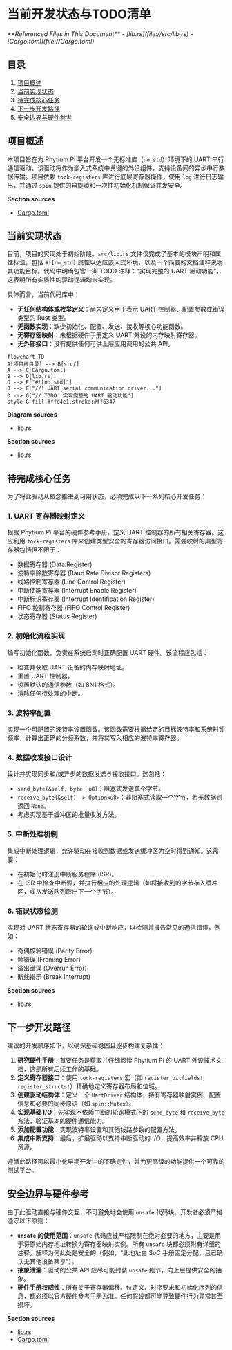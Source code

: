 # 当前开发状态与TODO清单

<cite>
**Referenced Files in This Document**   
- [lib.rs](file://src/lib.rs)
- [Cargo.toml](file://Cargo.toml)
</cite>

## 目录
1. [项目概述](#项目概述)
2. [当前实现状态](#当前实现状态)
3. [待完成核心任务](#待完成核心任务)
4. [下一步开发路径](#下一步开发路径)
5. [安全边界与硬件参考](#安全边界与硬件参考)

## 项目概述

本项目旨在为 Phytium Pi 平台开发一个无标准库（`no_std`）环境下的 UART 串行通信驱动。该驱动将作为嵌入式系统中关键的外设组件，支持设备间的异步串行数据传输。项目依赖 `tock-registers` 库进行底层寄存器操作，使用 `log` 进行日志输出，并通过 `spin` 提供的自旋锁和一次性初始化机制保证并发安全。

**Section sources**
- [Cargo.toml](file://Cargo.toml#L1-L23)

## 当前实现状态

目前，项目的实现处于初始阶段。`src/lib.rs` 文件仅完成了基本的模块声明和属性标注，包括 `#![no_std]` 属性以适应嵌入式环境，以及一个简要的文档注释说明其功能目标。代码中明确包含一条 TODO 注释：“实现完整的 UART 驱动功能”，这表明所有实质性的驱动逻辑均未实现。

具体而言，当前代码库中：
- **无任何结构体或枚举定义**：尚未定义用于表示 UART 控制器、配置参数或错误类型的 Rust 类型。
- **无函数实现**：缺少初始化、配置、发送、接收等核心功能函数。
- **无寄存器映射**：未根据硬件手册定义 UART 外设的内存映射寄存器。
- **无外部接口**：没有提供任何可供上层应用调用的公共 API。

```mermaid
flowchart TD
A[项目根目录] --> B[src/]
A --> C[Cargo.toml]
B --> D[lib.rs]
D --> E["#![no_std]"]
D --> F["//! UART serial communication driver..."]
D --> G["// TODO: 实现完整的 UART 驱动功能"]
style G fill:#ffe4e1,stroke:#ff6347
```

**Diagram sources**
- [lib.rs](file://src/lib.rs#L0-L3)

**Section sources**
- [lib.rs](file://src/lib.rs#L0-L3)

## 待完成核心任务

为了将此驱动从概念推进到可用状态，必须完成以下一系列核心开发任务：

### 1. UART 寄存器映射定义
根据 Phytium Pi 平台的硬件参考手册，定义 UART 控制器的所有相关寄存器。这应利用 `tock-registers` 库来创建类型安全的寄存器访问接口。需要映射的典型寄存器包括但不限于：
- 数据寄存器 (Data Register)
- 波特率除数寄存器 (Baud Rate Divisor Registers)
- 线路控制寄存器 (Line Control Register)
- 中断使能寄存器 (Interrupt Enable Register)
- 中断标识寄存器 (Interrupt Identification Register)
- FIFO 控制寄存器 (FIFO Control Register)
- 状态寄存器 (Status Register)

### 2. 初始化流程实现
编写初始化函数，负责在系统启动时正确配置 UART 硬件。该流程应包括：
- 检查并获取 UART 设备的内存映射地址。
- 重置 UART 控制器。
- 设置默认的通信参数（如 8N1 格式）。
- 清除任何待处理的中断。

### 3. 波特率配置
实现一个可配置的波特率设置函数。该函数需要根据给定的目标波特率和系统时钟频率，计算出正确的分频系数，并将其写入相应的波特率寄存器。

### 4. 数据收发接口设计
设计并实现同步和/或异步的数据发送与接收接口。这包括：
- `send_byte(&self, byte: u8)`：阻塞式发送单个字节。
- `receive_byte(&self) -> Option<u8>`：非阻塞式读取一个字节，若无数据则返回 `None`。
- 考虑实现基于缓冲区的批量收发方法。

### 5. 中断处理机制
集成中断处理逻辑，允许驱动在接收到数据或发送缓冲区为空时得到通知。这需要：
- 在初始化时注册中断服务程序 (ISR)。
- 在 ISR 中检查中断源，并执行相应的处理逻辑（如将接收到的字节存入缓冲区，或从发送队列取出下一个字节）。

### 6. 错误状态检测
实现对 UART 状态寄存器的轮询或中断响应，以检测并报告常见的通信错误，例如：
- 奇偶校验错误 (Parity Error)
- 帧错误 (Framing Error)
- 溢出错误 (Overrun Error)
- 断线指示 (Break Interrupt)

**Section sources**
- [lib.rs](file://src/lib.rs#L3)

## 下一步开发路径

建议的开发顺序如下，以确保基础稳固且逐步构建复杂性：

1.  **研究硬件手册**：首要任务是获取并仔细阅读 Phytium Pi 的 UART 外设技术文档，这是所有后续工作的基础。
2.  **定义寄存器接口**：使用 `tock-registers` 宏（如 `register_bitfields!`, `register_structs!`）精确地定义寄存器布局和位域。
3.  **创建驱动结构体**：定义一个 `UartDriver` 结构体，持有寄存器映射实例、配置信息和必要的同步原语（如 `spin::Mutex`）。
4.  **实现基础 I/O**：先实现不依赖中断的轮询模式下的 `send_byte` 和 `receive_byte` 方法，验证基本的硬件通信能力。
5.  **添加配置功能**：实现波特率设置和其他线路参数的配置方法。
6.  **集成中断支持**：最后，扩展驱动以支持中断驱动的 I/O，提高效率并释放 CPU 资源。

遵循此路径可以最小化早期开发中的不确定性，并为更高级的功能提供一个可靠的测试平台。

## 安全边界与硬件参考

由于此驱动直接与硬件交互，不可避免地会使用 `unsafe` 代码块。开发者必须严格遵守以下原则：

- **`unsafe` 的使用范围**：`unsafe` 代码应被严格限制在绝对必要的地方，主要是用于将原始内存地址转换为寄存器映射实例。所有 `unsafe` 块都必须附有详细的注释，解释为何此处是安全的（例如，“此地址由 SoC 手册固定分配，且已确认无其他设备共享”）。
- **抽象泄漏**：驱动的公共 API 应尽可能封装 `unsafe` 细节，向上层提供安全的抽象。
- **硬件手册权威性**：所有关于寄存器偏移、位定义、时序要求和初始化序列的信息，都必须以官方硬件参考手册为准。任何假设都可能导致硬件行为异常甚至损坏。

**Section sources**
- [lib.rs](file://src/lib.rs#L0-L3)
- [Cargo.toml](file://Cargo.toml#L15-L18)